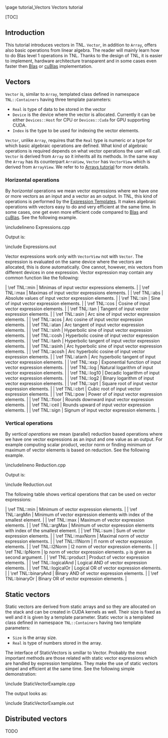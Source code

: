 \page tutorial_Vectors  Vectors tutorial

[TOC]

## Introduction

This tutorial introduces vectors in TNL. `Vector`, in addition to `Array`, offers also basic operations from linear algebra. The reader will mainly learn how to do Blas level 1 operations in TNL. Thanks to the design of TNL, it is easier to implement, hardware architecture transparent and in some cases even faster then [Blas](https://en.wikipedia.org/wiki/Basic_Linear_Algebra_Subprograms) or [cuBlas](https://developer.nvidia.com/cublas) implementation.

## Vectors

`Vector` is, similar to `Array`, templated class defined in namespace `TNL::Containers` having three template parameters:

* `Real` is type of data to be stored in the vector
* `Device` is the device where the vector is allocated. Currently it can be either `Devices::Host` for CPU or `Devices::Cuda` for GPU supporting CUDA.
* `Index` is the type to be used for indexing the vector elements.

`Vector`, unlike `Array`, requires that the `Real` type is numeric or a type for which basic algebraic operations are defined. What kind of algebraic operations is required depends on what vector operations the user will call. `Vector` is derived from `Array` so it inherits all its methods. In the same way the `Array` has its counterpart `ArraView`, `Vector` has `VectorView` which is derived from `ArrayView`. We refer to to [Arrays tutorial](../../Arrays/html/index.html) for more details.

### Horizontal operations

By *horizontal* operations we mean vector expressions where we have one or more vectors as an input and a vector as an output. In TNL, this kind of operations is performed by the [Expression Templates](https://en.wikipedia.org/wiki/Expression_templates). It makes algebraic operations with vectors easy to do and very efficient at the same time. In some cases, one get even more efficient code compared to [Blas](https://en.wikipedia.org/wiki/Basic_Linear_Algebra_Subprograms) and [cuBlas](https://developer.nvidia.com/cublas). See the following example.

\includelineno Expressions.cpp

Output is:

\include Expressions.out

Vector expressions work only with `VectorView` not with `Vector`. The expression is evaluated on the same device where the vectors are allocated, this is done automatically. One cannot, however, mix vectors from different devices in one expression. Vector expression may contain any common function like the following:

| \ref TNL::min     | Minimas of input vector expressions elements.               |
| \ref TNL::max     | Maximas of input vector expressions elements.               |
| \ref TNL::abs     | Absolute values of input vector expression elements.        |
| \ref TNL::sin     | Sine of input vector expression elements.                   |
| \ref TNL::cos     | Cosine of input vector expression elements.                 |
| \ref TNL::tan     | Tangent of input vector expression elements.                |
| \ref TNL::asin    | Arc sine of input vector expression elements.               |
| \ref TNL::acos    | Arc cosine of input vector expression elements.             |
| \ref TNL::atan    | Arc tangent of input vector expression elements.            |
| \ref TNL::sinh    | Hyperbolic sine of input vector expression elements.        |
| \ref TNL::cosh    | Hyperbolic cosine of input vector expression elements.      |
| \ref TNL::tanh    | Hyperbolic tangent of input vector expression elements.     |
| \ref TNL::asinh   | Arc hyperbolic sine of input vector expression elements.    |
| \ref TNL::acosh   | Arc hyperbolic cosine of input vector expression elements.  |
| \ref TNL::atanh   | Arc hyperbolic tangent of input vector expression elements. |
| \ref TNL::exp     | Exponential function of input vector expression elements.   |
| \ref TNL::log     | Natural logarithm of input vector expression elements.      |
| \ref TNL::log10   | Decadic logarithm of input vector expression elements.      |
| \ref TNL::log2    | Binary logarithm of input vector expression elements.       |
| \ref TNL::sqrt    | Square root of input vector expression elements.            |
| \ref TNL::cbrt    | Cubic root of input vector expression elements.             |
| \ref TNL::pow     | Power of of input vector expression elements.               |
| \ref TNL::floor   | Rounds downward input vector expression elements.           |
| \ref TNL::ceil    | Rounds upward of input vector expression elements.          |
| \ref TNL::sign    | Signum of input vector expression elements.                 |

### Vertical operations

By *vertical operations* we mean (parallel) reduction based operations where we have one vector expressions as an input and one value as an output. For example computing scalar product, vector norm or finding minimum or maximum of vector elements is based on reduction. See the following example.

\includelineno Reduction.cpp

Output is:

\include Reduction.out

The following table shows vertical operations that can be used on vector expressions:

| \ref TNL::min        | Minimum of vector expression elements.                                    |
| \ref TNL::argMin     | Minimum of vector expression elements with index of the smallest element. |
| \ref TNL::max        | Maximum of vector expression elements.                                    |
| \ref TNL::argMax     | Minimum of vector expression elements with index of the smallest element. |
| \ref TNL::sum        | Sum of vector expression elements.                                        |
| \ref TNL::maxNorm    | Maximal norm of vector expression elements.                               |
| \ref TNL::l1Norm     | l1 norm of vector expression elements.                                    |
| \ref TNL::l2Norm     | l2 norm of vector expression elements.                                    |
| \ref TNL::lpNorm     | lp norm of vector expression elements. `p` is given as second argument.   |
| \ref TNL::product    | Product of vector expression elements.                                    |
| \ref TNL::logicalAnd | Logical AND of vector expression elements.                                |
| \ref TNL::logicalOr  | Logical OR of vector expression elements.                                 |
| \ref TNL::binaryAnd  | Binary AND of vector expression elements.                                 |
| \ref TNL::binaryOr   | Binary OR of vector expression elements.                                  |

## Static vectors

Static vectors are derived from static arrays and so they are allocated on the stack and can be created in CUDA kernels as well. Their size is fixed as well and it is given by a template parameter. Static vector is a templated class defined in namespace `TNL::Containers` having two template parameters:

* `Size` is the array size.
* `Real` is type of numbers stored in the array.

The interface of StaticVectors is smillar to Vector. Probably the most important methods are those related with static vector expressions which are handled by expression templates. They make the use of static vectors simpel and efficient at the same time. See the following simple demonstration:

\include StaticVectorExample.cpp

The output looks as:

\include StaticVectorExample.out

## Distributed vectors

TODO
